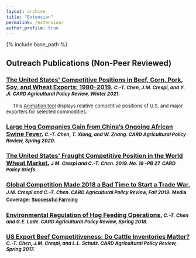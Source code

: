 ```yaml
---
layout: archive
title: "Extension"
permalink: /extension/
author_profile: true
---
```


{% include base_path %}
<!---

{% for post in site.publications reversed %}
  {% include archive-single.html %}
{% endfor %}
--->

## Outreach Publications (Non-Peer Reviewed)

### [The United States' Competitive Positions in Beef, Corn, Pork, Soy, and Wheat Exports: 1980–2019.](https://www.card.iastate.edu/ag_policy_review/article/?a=119) *<font size="2">C.-T. Chen, J.M. Crespi, and Y. Ji. CARD Agricultural Policy Review, Winter 2021.</font>* 

&emsp; <font size="2">This</font> [<font size="2">Animation tool</font>](https://www.card.iastate.edu/tools/ag-exports/bubble/) <font size="2">displays relative competitive positions of U.S. and major exporters for selected commodities.</font>

### [Large Hog Companies Gain from China’s Ongoing African Swine Fever.](https://www.card.iastate.edu/ag_policy_review/article/?a=111) *<font size="2">C.-T. Chen, T. Xiong, and W. Zhang. CARD Agricultural Policy Review, Spring 2020.</font>*

### [The United States' Fraught Competitive Position in the World Wheat Market.](https://www.card.iastate.edu/products/publications/pdf/19pb27.pdf) *<font size="2">J.M. Crespi and C.-T. Chen. 2019. No. 19 -PB 27. CARD Policy Briefs.</font>* 

### [Global Competition Made 2018 a Bad Time to Start a Trade War.](https://www.card.iastate.edu/ag_policy_review/article/?a=98) *<font size="2">J.M. Crespi and C.-T. Chen. CARD Agricultural Policy Review, Fall 2019.</font>* <font size="2">Media Coverage:</font> [<font size="2">Successful Farming</font>](https://www.agriculture.com/when-us-started-trade-war-ag-competition-was-already-rising)

### [Environmental Regulation of Hog Feeding Operations.](https://www.card.iastate.edu/ag_policy_review/article/?a=81) *<font size="2">C.-T. Chen and G.E. Lade. CARD Agricultural Policy Review, Spring 2018.</font>*  

### [US Export Beef Competitiveness: Do Cattle Inventories Matter?](https://www.card.iastate.edu/ag_policy_review/article/?a=65) *<font size="2">C.-T. Chen, J.M. Crespi, and L.L. Schulz. CARD Agricultural Policy Review, Spring 2017.</font>*  

